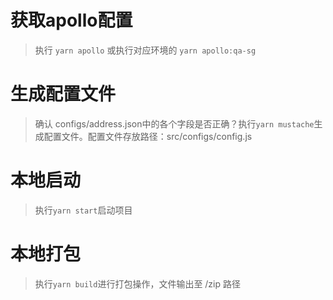 # 获取apollo配置

> 执行 `yarn apollo` 或执行对应环境的 `yarn apollo:qa-sg`

# 生成配置文件

> 确认 configs/address.json中的各个字段是否正确？执行`yarn mustache`生成配置文件。配置文件存放路径：src/configs/config.js

# 本地启动

> 执行`yarn start`启动项目

# 本地打包

> 执行`yarn build`进行打包操作，文件输出至 /zip 路径